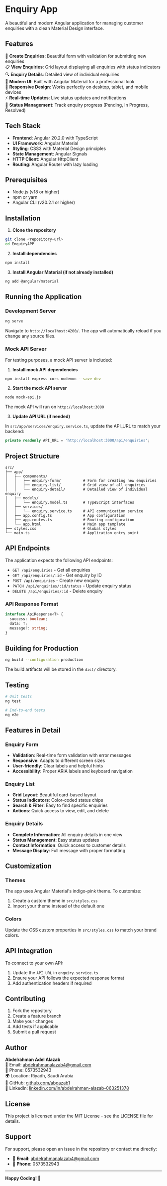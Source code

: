 # Enquiry App
A beautiful and modern Angular application for managing customer enquiries with a clean Material Design interface.

## Features
📝 **Create Enquiries**: Beautiful form with validation for submitting new enquiries  
📋 **View Enquiries**: Grid layout displaying all enquiries with status indicators  
🔍 **Enquiry Details**: Detailed view of individual enquiries  
🎨 **Modern UI**: Built with Angular Material for a professional look  
📱 **Responsive Design**: Works perfectly on desktop, tablet, and mobile devices  
⚡ **Real-time Updates**: Live status updates and notifications  
🎯 **Status Management**: Track enquiry progress (Pending, In Progress, Resolved)  

## Tech Stack
- **Frontend**: Angular 20.2.0 with TypeScript
- **UI Framework**: Angular Material
- **Styling**: CSS3 with Material Design principles
- **State Management**: Angular Signals
- **HTTP Client**: Angular HttpClient
- **Routing**: Angular Router with lazy loading

## Prerequisites
- Node.js (v18 or higher)
- npm or yarn
- Angular CLI (v20.2.1 or higher)

## Installation

1. **Clone the repository**
```bash
git clone <repository-url>
cd EnquiryAPP
```

2. **Install dependencies**
```bash
npm install
```

3. **Install Angular Material (if not already installed)**
```bash
ng add @angular/material
```

## Running the Application

### Development Server
```bash
ng serve
```
Navigate to `http://localhost:4200/`. The app will automatically reload if you change any source files.

### Mock API Server
For testing purposes, a mock API server is included:

1. **Install mock API dependencies**
```bash
npm install express cors nodemon --save-dev
```

2. **Start the mock API server**
```bash
node mock-api.js
```
The mock API will run on `http://localhost:3000`

3. **Update API URL (if needed)**

In `src/app/services/enquiry.service.ts`, update the API_URL to match your backend:
```typescript
private readonly API_URL = 'http://localhost:3000/api/enquiries';
```

## Project Structure
```
src/
├── app/
│   ├── components/
│   │   ├── enquiry-form/          # Form for creating new enquiries
│   │   ├── enquiry-list/          # Grid view of all enquiries
│   │   └── enquiry-detail/        # Detailed view of individual enquiry
│   ├── models/
│   │   └── enquiry.model.ts       # TypeScript interfaces
│   ├── services/
│   │   └── enquiry.service.ts     # API communication service
│   ├── app.config.ts              # App configuration
│   ├── app.routes.ts              # Routing configuration
│   └── app.html                   # Main app template
├── styles.css                     # Global styles
└── main.ts                        # Application entry point
```

## API Endpoints
The application expects the following API endpoints:

- `GET /api/enquiries` - Get all enquiries
- `GET /api/enquiries/:id` - Get enquiry by ID
- `POST /api/enquiries` - Create new enquiry
- `PATCH /api/enquiries/:id/status` - Update enquiry status
- `DELETE /api/enquiries/:id` - Delete enquiry

### API Response Format
```typescript
interface ApiResponse<T> {
  success: boolean;
  data: T;
  message?: string;
}
```

## Building for Production
```bash
ng build --configuration production
```
The build artifacts will be stored in the `dist/` directory.

## Testing
```bash
# Unit tests
ng test

# End-to-end tests
ng e2e
```

## Features in Detail

### Enquiry Form
- **Validation**: Real-time form validation with error messages
- **Responsive**: Adapts to different screen sizes
- **User-friendly**: Clear labels and helpful hints
- **Accessibility**: Proper ARIA labels and keyboard navigation

### Enquiry List
- **Grid Layout**: Beautiful card-based layout
- **Status Indicators**: Color-coded status chips
- **Search & Filter**: Easy to find specific enquiries
- **Actions**: Quick access to view, edit, and delete

### Enquiry Details
- **Complete Information**: All enquiry details in one view
- **Status Management**: Easy status updates
- **Contact Information**: Quick access to customer details
- **Message Display**: Full message with proper formatting

## Customization

### Themes
The app uses Angular Material's indigo-pink theme. To customize:
1. Create a custom theme in `src/styles.css`
2. Import your theme instead of the default one

### Colors
Update the CSS custom properties in `src/styles.css` to match your brand colors.

## API Integration
To connect to your own API:
1. Update the `API_URL` in `enquiry.service.ts`
2. Ensure your API follows the expected response format
3. Add authentication headers if required

## Contributing
1. Fork the repository
2. Create a feature branch
3. Make your changes
4. Add tests if applicable
5. Submit a pull request

## Author
**Abdelrahman Adel Alazab**  
📧 Email: [abdelrahmanalazab4@gmail.com](mailto:abdelrahmanalazab4@gmail.com)  
📱 Phone: 0573532943  
🌍 Location: Riyadh, Saudi Arabia  
💼 GitHub: [github.com/aboazab1](https://github.com/aboazab1)  
💼 LinkedIn: [linkedin.com/in/abdelrahman-alazab-063251378](https://www.linkedin.com/in/abdelrahman-alazab-063251378)  

## License
This project is licensed under the MIT License - see the LICENSE file for details.

## Support
For support, please open an issue in the repository or contact me directly:
- 📧 **Email**: abdelrahmanalazab4@gmail.com
- 📱 **Phone**: 0573532943

---

**Happy Coding! 🚀**
